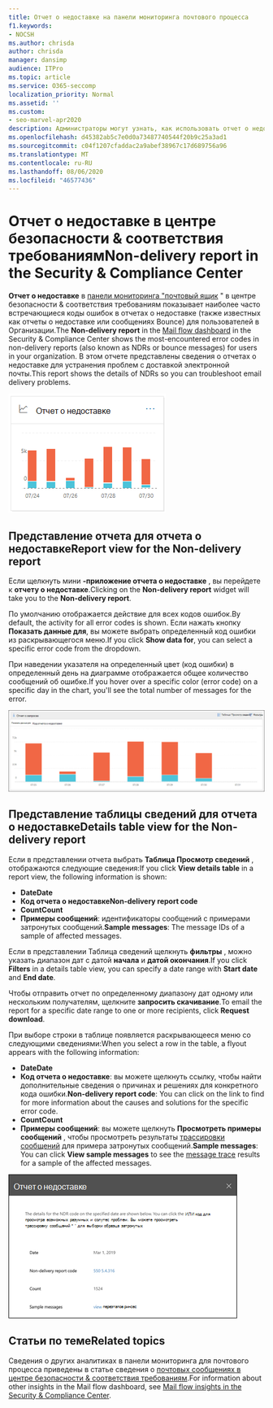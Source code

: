 ```yaml
---
title: Отчет о недоставке на панели мониторинга почтового процесса
f1.keywords:
- NOCSH
ms.author: chrisda
author: chrisda
manager: dansimp
audience: ITPro
ms.topic: article
ms.service: O365-seccomp
localization_priority: Normal
ms.assetid: ''
ms.custom:
- seo-marvel-apr2020
description: Администраторы могут узнать, как использовать отчет о недоставке в панели мониторинга "почта" в центре безопасности & соответствия требованиям для отслеживания наиболее часто встречающихся кодов ошибок в отчетах о недоставке (также известных как отчеты о недоставке или сообщениях Bounce) от отправителей в вашей организации.
ms.openlocfilehash: d45382ab5c7e0d0a73487740544f20b9c25a3ad1
ms.sourcegitcommit: c04f1207cfaddac2a9abef38967c17d689756a96
ms.translationtype: MT
ms.contentlocale: ru-RU
ms.lasthandoff: 08/06/2020
ms.locfileid: "46577436"
---
```

# <a name="non-delivery-report-in-the-security--compliance-center"></a><span data-ttu-id="1e99b-103">Отчет о недоставке в центре безопасности & соответствия требованиям</span><span class="sxs-lookup"><span data-stu-id="1e99b-103">Non-delivery report in the Security & Compliance Center</span></span>

<span data-ttu-id="1e99b-104">**Отчет о недоставке** в [панели мониторинга "почтовый ящик](mail-flow-insights-v2.md) " в центре безопасности & соответствия требованиям показывает наиболее часто встречающиеся коды ошибок в отчетах о недоставке (также известных как отчеты о недоставке или сообщениях Bounce) для пользователей в Организации.</span><span class="sxs-lookup"><span data-stu-id="1e99b-104">The **Non-delivery report** in the [Mail flow dashboard](mail-flow-insights-v2.md) in the Security & Compliance Center shows the most-encountered error codes in non-delivery reports (also known as NDRs or bounce messages) for users in your organization.</span></span> <span data-ttu-id="1e99b-105">В этом отчете представлены сведения о отчетах о недоставке для устранения проблем с доставкой электронной почты.</span><span class="sxs-lookup"><span data-stu-id="1e99b-105">This report shows the details of NDRs so you can troubleshoot email delivery problems.</span></span>

![Мини-приложение отчетов о недоставке в панели мониторинга "почтовые ящики" в центре безопасности & соответствия требованиям](../../media/mfi-non-delivery-report-widget.png)

## <a name="report-view-for-the-non-delivery-report"></a><span data-ttu-id="1e99b-107">Представление отчета для отчета о недоставке</span><span class="sxs-lookup"><span data-stu-id="1e99b-107">Report view for the Non-delivery report</span></span>

<span data-ttu-id="1e99b-108">Если щелкнуть мини **-приложение отчета о недоставке** , вы перейдете к **отчету о недоставке**.</span><span class="sxs-lookup"><span data-stu-id="1e99b-108">Clicking on the **Non-delivery report** widget will take you to the **Non-delivery report**.</span></span>

<span data-ttu-id="1e99b-109">По умолчанию отображается действие для всех кодов ошибок.</span><span class="sxs-lookup"><span data-stu-id="1e99b-109">By default, the activity for all error codes is shown.</span></span> <span data-ttu-id="1e99b-110">Если нажать кнопку **Показать данные для**, вы можете выбрать определенный код ошибки из раскрывающегося меню.</span><span class="sxs-lookup"><span data-stu-id="1e99b-110">If you click **Show data for**, you can select a specific error code from the dropdown.</span></span>

<span data-ttu-id="1e99b-111">При наведении указателя на определенный цвет (код ошибки) в определенный день на диаграмме отображается общее количество сообщений об ошибке.</span><span class="sxs-lookup"><span data-stu-id="1e99b-111">If you hover over a specific color (error code) on a specific day in the chart, you'll see the total number of messages for the error.</span></span>

![Представление отчета в отчете о необслуживаемом домене](../../media/mfi-non-delivery-report-overview-view.png)

## <a name="details-table-view-for-the-non-delivery-report"></a><span data-ttu-id="1e99b-113">Представление таблицы сведений для отчета о недоставке</span><span class="sxs-lookup"><span data-stu-id="1e99b-113">Details table view for the Non-delivery report</span></span>

<span data-ttu-id="1e99b-114">Если в представлении отчета выбрать **Таблица Просмотр сведений** , отображаются следующие сведения:</span><span class="sxs-lookup"><span data-stu-id="1e99b-114">If you click **View details table** in a report view, the following information is shown:</span></span>

- <span data-ttu-id="1e99b-115">**Date**</span><span class="sxs-lookup"><span data-stu-id="1e99b-115">**Date**</span></span>
- <span data-ttu-id="1e99b-116">**Код отчета о недоставке**</span><span class="sxs-lookup"><span data-stu-id="1e99b-116">**Non-delivery report code**</span></span>
- <span data-ttu-id="1e99b-117">**Count**</span><span class="sxs-lookup"><span data-stu-id="1e99b-117">**Count**</span></span>
- <span data-ttu-id="1e99b-118">**Примеры сообщений**: идентификаторы сообщений с примерами затронутых сообщений.</span><span class="sxs-lookup"><span data-stu-id="1e99b-118">**Sample messages**: The message IDs of a sample of affected messages.</span></span>

<span data-ttu-id="1e99b-119">Если в представлении Таблица сведений щелкнуть **фильтры** , можно указать диапазон дат с датой **начала** и **датой окончания**.</span><span class="sxs-lookup"><span data-stu-id="1e99b-119">If you click **Filters** in a details table view, you can specify a date range with **Start date** and **End date**.</span></span>

<span data-ttu-id="1e99b-120">Чтобы отправить отчет по определенному диапазону дат одному или нескольким получателям, щелкните **запросить скачивание**.</span><span class="sxs-lookup"><span data-stu-id="1e99b-120">To email the report for a specific date range to one or more recipients, click **Request download**.</span></span>

<span data-ttu-id="1e99b-121">При выборе строки в таблице появляется раскрывающееся меню со следующими сведениями:</span><span class="sxs-lookup"><span data-stu-id="1e99b-121">When you select a row in the table, a flyout appears with the following information:</span></span>

- <span data-ttu-id="1e99b-122">**Date**</span><span class="sxs-lookup"><span data-stu-id="1e99b-122">**Date**</span></span>
- <span data-ttu-id="1e99b-123">**Код отчета о недоставке**: вы можете щелкнуть ссылку, чтобы найти дополнительные сведения о причинах и решениях для конкретного кода ошибки.</span><span class="sxs-lookup"><span data-stu-id="1e99b-123">**Non-delivery report code**: You can click on the link to find for more information about the causes and solutions for the specific error code.</span></span>
- <span data-ttu-id="1e99b-124">**Count**</span><span class="sxs-lookup"><span data-stu-id="1e99b-124">**Count**</span></span>
- <span data-ttu-id="1e99b-125">**Примеры сообщений**: вы можете щелкнуть **Просмотреть примеры сообщений** , чтобы просмотреть результаты [трассировки сообщений](message-trace-scc.md) для примера затронутых сообщений.</span><span class="sxs-lookup"><span data-stu-id="1e99b-125">**Sample messages**: You can click **View sample messages** to see the [message trace](message-trace-scc.md) results for a sample of the affected messages.</span></span>

![Всплывающее меню сведений после выбора строки в представлении таблицы сведений в отчете о недоставке](../../media/mfi-non-delivery-report-details-flyout.png)

## <a name="related-topics"></a><span data-ttu-id="1e99b-127">Статьи по теме</span><span class="sxs-lookup"><span data-stu-id="1e99b-127">Related topics</span></span>

<span data-ttu-id="1e99b-128">Сведения о других аналитиках в панели мониторинга для почтового процесса приведены в статье сведения о [почтовых сообщениях в центре безопасности & соответствия требованиям](mail-flow-insights-v2.md).</span><span class="sxs-lookup"><span data-stu-id="1e99b-128">For information about other insights in the Mail flow dashboard, see [Mail flow insights in the Security & Compliance Center](mail-flow-insights-v2.md).</span></span>
